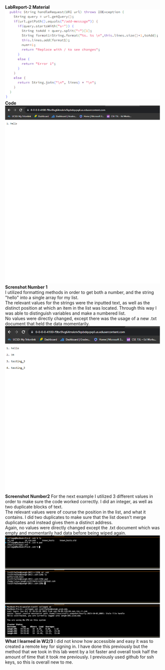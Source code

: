 **LabReport-2 Material**  
![Image](geag.PNG)  
**Code**  
![Image](Picture1.PNG)  
**Screnshot Number 1**  
I utilized formatting methods in order to get both a number, and the string "hello" into a single array for my list.  
The relevant values for the strings were the inputted text, as well as the distinct position at which an item in the list was located. Through this way I was able to distinguish variables and make a numbered list.  
No values were directly changed, except there was the usage of a new .txt document that held the data momentarily.  
![Image](Picture2.PNG)  
**Screenshot Number2**
For the next example I utilized 3 different values in order to make sure the code worked correctly. I did an integer, as well as two duplicate blocks of text.  
The relevant values were of course the position in the list, and what it contains. I did two duplicates to make sure that the list doesn't merge duplicates and instead gives them a distinct address.  
Again, no values were directly changed except the .txt document which was empty and momentarily had data before being wiped again.  
![Image](privkey.png)  
![Image](authkeys.png)  
![Image](signin.png)  
**What I learned in W2/3**
I did not know how accessible and easy it was to created a remote key for signing in. I have done this previously but the method that we took in this lab went by a lot faster and overall took half the amount of time that it took me previously. I previously used github for ssh keys, so this is overall new to me.
